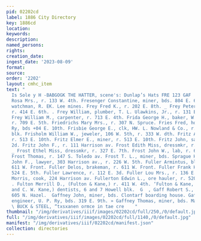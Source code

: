 ```yaml
---
pid: 02202cd
label: 1886 City Directory
key: 1886cd
location: 
keywords: 
description: 
named_persons: 
rights: 
creation_date: 
ingest_date: '2023-08-09'
format: 
source: 
order: '2202'
layout: cmhc_item
text: "                                                                                     1
  Is Sole y H -BABGOGK THE HATTER, scene's: Dunlap’s Hats FRE 123 GAF  Freschmann
  Rosa Mrs., r. 133 W. 4th. Fresenger Constantine, miner, bds. 804 E. 6th. Fretz Nelson,
  watchman, R. EK. Lee mines. Frey Fred K., r. 202 E. 8th. _ Frey Peter B.. miner,
  r. 414 E. 6th. . Frey William, plumber, T. L. Ulawkins, Jr., r. 131 E. Chestnut.
  Frey William M., carpenter, r. 713 E. 4th. Frida George H., baker, W. A. Lewis,
  r. 709 E. 5th. Friedrichs Mary Mrs., r. 307 N. Spruce. Fries Fred, hostler, U. P.
  Ry, bds +04 E. 10th. Frisbie George E., clk, HW. L. Nowland & Co., r. 17 Boston
  blk. Frisholm William W., jeweler, 106 W. 5th, r. 333 W. dth. Fritz Austin K., carpenter,
  r. 513 E. 10th. Fritz Elmer E., miner, r. 513 E. 10th. Fritz John, saloon, 113 W.
  2d. Fritz John F., r. 111 Harrison av. Frost Edith Miss, dressmkr, r. 327 E. 7th.
  _ Frost Ethel Miss, dressmkr, r. 327 E. 7th. Frost John W., lab, r. 613 E. 7th.
  Frost Thomas, r. 147 S. Toledo av. Frost T. L., miner, bds. Sprague Hotel. Frueauff
  John F., lawyer, 303 Harrison av., r. 226 W. 5th. Fuller Armintus, blksmith, r.
  611 W. Front. Fuller Delos, brakeman, r. 611 W. Front. Fuller Frank H., miner, r.
  524 E. 5th. Fuller Lawrence, r. 112 E. 3d. Fuller Lou Mrs., r. 136 E. 2d. .Fuller
  Morris, cook, 224 Harrison av. Fullerton Edwin L., ore hauler, r. 520 W. Chestnut.
  . Fulton Merrill D., (Fulton & Kane,) r. 411 W. 4th. ‘Fulton & Kane, (M. D. Fulton
  and C. W. Kane,) dentists, 6 and 7 Howell blk.  G  , Gaff Robert S., teamster, r.
  605 N. Hazel.  Gaffney John, miner, bds. Clontarf boarding house. Gaffney Matthew,
  engineer, U. P. Ry, bds. 319 E. 9th. » Gaffney Thomas, miner, bds. Maine Hotel.
  \ BUCK & STEEL, “txsxanen ormce in tae cre    "
thumbnail: "/img/derivatives/iiif/images/02202cd/full/250,/0/default.jpg"
full: "/img/derivatives/iiif/images/02202cd/full/1140,/0/default.jpg"
manifest: "/img/derivatives/iiif/02202cd/manifest.json"
collection: directories
---
```


